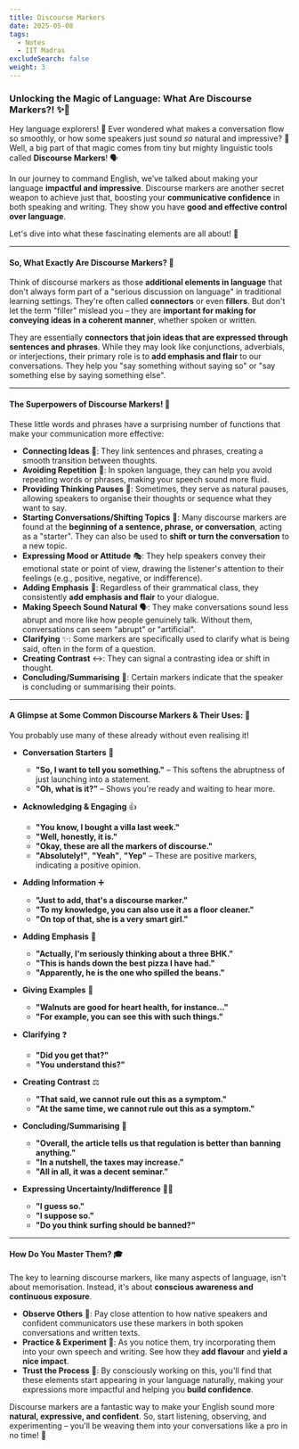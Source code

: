 ```yaml
---
title: Discourse Markers
date: 2025-05-08
tags:
  - Notes 
  - IIT Madras
excludeSearch: false
weight: 3
---
```


### Unlocking the Magic of Language: What Are Discourse Markers?! ✨💬

Hey language explorers! 👋 Ever wondered what makes a conversation flow so smoothly, or how some speakers just sound *so* natural and impressive? 🤔 Well, a big part of that magic comes from tiny but mighty linguistic tools called **Discourse Markers**! 🗣️

In our journey to command English, we’ve talked about making your language **impactful and impressive**. Discourse markers are another secret weapon to achieve just that, boosting your **communicative confidence** in both speaking and writing. They show you have **good and effective control over language**.

Let's dive into what these fascinating elements are all about! 🚀

---

#### So, What Exactly Are Discourse Markers? 🤔

Think of discourse markers as those **additional elements in language** that don't always form part of a "serious discussion on language" in traditional learning settings. They're often called **connectors** or even **fillers**. But don't let the term "filler" mislead you – they are **important for making for conveying ideas in a coherent manner**, whether spoken or written.

They are essentially **connectors that join ideas that are expressed through sentences and phrases**. While they may look like conjunctions, adverbials, or interjections, their primary role is to **add emphasis and flair** to our conversations. They help you "say something without saying so" or "say something else by saying something else".

---

#### The Superpowers of Discourse Markers! 💪

These little words and phrases have a surprising number of functions that make your communication more effective:

*   **Connecting Ideas** 🔗: They link sentences and phrases, creating a smooth transition between thoughts.
*   **Avoiding Repetition** 🚫: In spoken language, they can help you avoid repeating words or phrases, making your speech sound more fluid.
*   **Providing Thinking Pauses** 🤫: Sometimes, they serve as natural pauses, allowing speakers to organise their thoughts or sequence what they want to say.
*   **Starting Conversations/Shifting Topics** 🚦: Many discourse markers are found at the **beginning of a sentence, phrase, or conversation**, acting as a "starter". They can also be used to **shift or turn the conversation** to a new topic.
*   **Expressing Mood or Attitude** 🎭: They help speakers convey their emotional state or point of view, drawing the listener's attention to their feelings (e.g., positive, negative, or indifference).
*   **Adding Emphasis** 📢: Regardless of their grammatical class, they consistently **add emphasis and flair** to your dialogue.
*   **Making Speech Sound Natural** 🗣️: They make conversations sound less abrupt and more like how people genuinely talk. Without them, conversations can seem "abrupt" or "artificial".
*   **Clarifying** ✨: Some markers are specifically used to clarify what is being said, often in the form of a question.
*   **Creating Contrast** ↔️: They can signal a contrasting idea or shift in thought.
*   **Concluding/Summarising** 🏁: Certain markers indicate that the speaker is concluding or summarising their points.

---

#### A Glimpse at Some Common Discourse Markers & Their Uses: 🌟

You probably use many of these already without even realising it!

*   **Conversation Starters** 👋
    *   **"So, I want to tell you something."** – This softens the abruptness of just launching into a statement.
    *   **"Oh, what is it?"** – Shows you're ready and waiting to hear more.

*   **Acknowledging & Engaging** 👍
    *   **"You know, I bought a villa last week."**
    *   **"Well, honestly, it is."**
    *   **"Okay, these are all the markers of discourse."**
    *   **"Absolutely!"**, **"Yeah"**, **"Yep"** – These are positive markers, indicating a positive opinion.

*   **Adding Information** ➕
    *   **"Just to add, that's a discourse marker."**
    *   **"To my knowledge, you can also use it as a floor cleaner."**
    *   **"On top of that, she is a very smart girl."**

*   **Adding Emphasis** 💫
    *   **"Actually, I'm seriously thinking about a three BHK."**
    *   **"This is hands down the best pizza I have had."**
    *   **"Apparently, he is the one who spilled the beans."**

*   **Giving Examples** 📖
    *   **"Walnuts are good for heart health, for instance..."**
    *   **"For example, you can see this with such things."**

*   **Clarifying** ❓
    *   **"Did you get that?"**
    *   **"You understand this?"**

*   **Creating Contrast** ⚖️
    *   **"That said, we cannot rule out this as a symptom."**
    *   **"At the same time, we cannot rule out this as a symptom."**

*   **Concluding/Summarising** 📜
    *   **"Overall, the article tells us that regulation is better than banning anything."**
    *   **"In a nutshell, the taxes may increase."**
    *   **"All in all, it was a decent seminar."**

*   **Expressing Uncertainty/Indifference** 🤷‍♀️
    *   **"I guess so."**
    *   **"I suppose so."**
    *   **"Do you think surfing should be banned?"**

---

#### How Do You Master Them? 🎓

The key to learning discourse markers, like many aspects of language, isn't about memorisation. Instead, it's about **conscious awareness and continuous exposure**.

*   **Observe Others** 👀: Pay close attention to how native speakers and confident communicators use these markers in both spoken conversations and written texts.
*   **Practice & Experiment** 🧪: As you notice them, try incorporating them into your own speech and writing. See how they **add flavour** and **yield a nice impact**.
*   **Trust the Process** 🧠: By consciously working on this, you'll find that these elements start appearing in your language naturally, making your expressions more impactful and helping you **build confidence**.

Discourse markers are a fantastic way to make your English sound more **natural, expressive, and confident**. So, start listening, observing, and experimenting – you'll be weaving them into your conversations like a pro in no time! 🤩